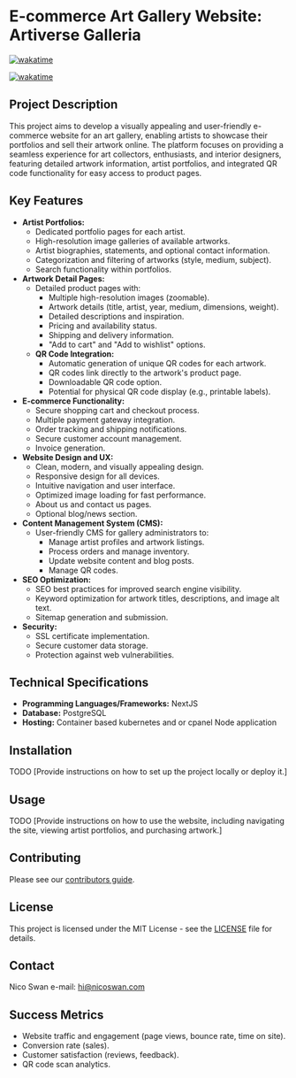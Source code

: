 # E-commerce Art Gallery Website: Artiverse Galleria

[![wakatime](https://wakatime.com/badge/user/51cddd85-c511-4b03-b6f1-57ae91619f53/project/f87ff665-d3df-4e8c-ae72-35dd79ded07a.svg)](https://wakatime.com/badge/user/51cddd85-c511-4b03-b6f1-57ae91619f53/project/f87ff665-d3df-4e8c-ae72-35dd79ded07a)

[![wakatime](https://wakatime.com/badge/user/51cddd85-c511-4b03-b6f1-57ae91619f53/project/f87ff665-d3df-4e8c-ae72-35dd79ded07a.svg)](https://wakatime.com/badge/user/51cddd85-c511-4b03-b6f1-57ae91619f53/project/f87ff665-d3df-4e8c-ae72-35dd79ded07a)

## Project Description

This project aims to develop a visually appealing and user-friendly e-commerce website for an art gallery, enabling artists to showcase their portfolios and sell their artwork online. The platform focuses on providing a seamless experience for art collectors, enthusiasts, and interior designers, featuring detailed artwork information, artist portfolios, and integrated QR code functionality for easy access to product pages.

## Key Features

- **Artist Portfolios:**
  - Dedicated portfolio pages for each artist.
  - High-resolution image galleries of available artworks.
  - Artist biographies, statements, and optional contact information.
  - Categorization and filtering of artworks (style, medium, subject).
  - Search functionality within portfolios.
- **Artwork Detail Pages:**
  - Detailed product pages with:
    - Multiple high-resolution images (zoomable).
    - Artwork details (title, artist, year, medium, dimensions, weight).
    - Detailed descriptions and inspiration.
    - Pricing and availability status.
    - Shipping and delivery information.
    - "Add to cart" and "Add to wishlist" options.
  - **QR Code Integration:**
    - Automatic generation of unique QR codes for each artwork.
    - QR codes link directly to the artwork's product page.
    - Downloadable QR code option.
    - Potential for physical QR code display (e.g., printable labels).
- **E-commerce Functionality:**
  - Secure shopping cart and checkout process.
  - Multiple payment gateway integration.
  - Order tracking and shipping notifications.
  - Secure customer account management.
  - Invoice generation.
- **Website Design and UX:**
  - Clean, modern, and visually appealing design.
  - Responsive design for all devices.
  - Intuitive navigation and user interface.
  - Optimized image loading for fast performance.
  - About us and contact us pages.
  - Optional blog/news section.
- **Content Management System (CMS):**
  - User-friendly CMS for gallery administrators to:
    - Manage artist profiles and artwork listings.
    - Process orders and manage inventory.
    - Update website content and blog posts.
    - Manage QR codes.
- **SEO Optimization:**
  - SEO best practices for improved search engine visibility.
  - Keyword optimization for artwork titles, descriptions, and image alt text.
  - Sitemap generation and submission.
- **Security:**
  - SSL certificate implementation.
  - Secure customer data storage.
  - Protection against web vulnerabilities.

## Technical Specifications

- **Programming Languages/Frameworks:** NextJS
- **Database:** PostgreSQL
- **Hosting:** Container based kubernetes and or cpanel Node application

## Installation

TODO [Provide instructions on how to set up the project locally or deploy it.]

## Usage

TODO [Provide instructions on how to use the website, including navigating the site, viewing artist portfolios, and purchasing artwork.]

## Contributing

Please see our [contributors guide](./CONTRIBUTORS.md).

## License

This project is licensed under the MIT License - see the [LICENSE](LICENSE) file for details.

## Contact

Nico Swan e-mail: [hi@nicoswan.com](mailto://hi@nicoswan.com)

## Success Metrics

- Website traffic and engagement (page views, bounce rate, time on site).
- Conversion rate (sales).
- Customer satisfaction (reviews, feedback).
- QR code scan analytics.
